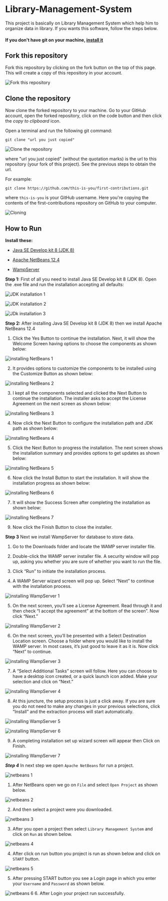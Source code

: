 # Library-Management-System
This project is basically on Library Management System which help him to organize data in library. If you wants this software, follow the steps below.

#### If you don't have git on your machine, [install it](https://docs.github.com/en/get-started/quickstart/set-up-git)

## Fork this repository
Fork this repository by clicking on the fork button on the top of this page. This will create a copy of this repository in your account. 

![Fork this repository](https://camo.githubusercontent.com/fcf9a4ed664cc63de2fcb14d1135072ba6d4c74a8e9bdb224ad6ab1e72600c3b/68747470733a2f2f6669727374636f6e747269627574696f6e732e6769746875622e696f2f6173736574732f526561646d652f666f726b2e706e67)

## Clone the repository
Now clone the forked repository to your machine. Go to your GitHub account, open the forked repository, click on the code button and then click the *copy to clipboard* icon.

Open a terminal and run the following git command:
```
git clone "url you just copied"
```
![Clone the repository](https://camo.githubusercontent.com/4c3f7f1bec4f04db40ecf58dc2e19c2d8992f100f3bbbc4767a9d20b29f4a43d/68747470733a2f2f6669727374636f6e747269627574696f6e732e6769746875622e696f2f6173736574732f526561646d652f636c6f6e652e706e67)

where "url you just copied" (without the quotation marks) is the url to this repository (your fork of this project). See the previous steps to obtain the url.

For example:

```
git clone https://github.com/this-is-you/first-contributions.git
```

where ```this-is-you``` is your GitHub username. Here you're copying the contents of the first-contributions repository on GitHub to your computer.

![Cloning](https://camo.githubusercontent.com/1c0cf8056422ff414eee75142b213c5970e085c2e33c0a6d69dc2639d98216f1/68747470733a2f2f6669727374636f6e747269627574696f6e732e6769746875622e696f2f6173736574732f526561646d652f636f70792d746f2d636c6970626f6172642e706e67)

## How to Run

 **Install these:**

- [Java SE Develop kit 8 (JDK 8)](https://www.oracle.com/java/technologies/javase/javase-jdk8-downloads.html)

- [Apache NetBeans 12.4](https://netbeans.apache.org/download/index.html)

- [WampServer](https://www.wampserver.com/en/)

**Step 1:** First of all you need to install Java SE Develop kit 8 (JDK 8). Open the .exe file and run the installation accepting all defaults:

![JDK installation 1](https://treehouse.github.io/installation-guides/windows/imgs/jdk-exe.png)

![JDK installation 2](https://treehouse.github.io/installation-guides/windows/imgs/jdk-exe-options.png)

![JDk installation 3](https://treehouse.github.io/installation-guides/windows/imgs/jdk-exe-dest-folder.png)


**Step 2:** After installing Java SE Develop kit 8 (JDK 8) then we install Apache NetBeans 12.4

1. Click the Yes Button to continue the installation. Next, it will show the Welcome Screen having options to choose the components as shown below:

![installing NetBeans 1](https://www.tutorials24x7.com/uploads/2021-03-10/files/6-install-netbeans-12-for-java-on-windows-10-install-components.png)


2. It provides options to customize the components to be installed using the Customize Button as shown below:

![installing NetBeans 2](https://www.tutorials24x7.com/uploads/2021-03-10/files/7-install-netbeans-12-for-java-on-windows-10-install-components.png)


3. I kept all the components selected and clicked the Next Button to continue the installation. The installer asks to accept the License Agreement on the next screen as shown below:

![installing NetBeans 3](https://www.tutorials24x7.com/uploads/2021-03-10/files/8-install-netbeans-12-for-java-on-windows-10-license-agreement.png)


4. Now click the Next Button to configure the installation path and JDK path as shown below:

![installing NetBeans 4](https://www.tutorials24x7.com/uploads/2021-03-10/files/9-install-netbeans-12-for-java-on-windows-10-install-path-jdk.png)


5. Click the Next Button to progress the installation. The next screen shows the installation summary and provides options to get updates as shown below:


![installing NetBeans 5](https://www.tutorials24x7.com/uploads/2021-03-10/files/10-install-netbeans-12-for-java-on-windows-10-installation-summary.png)


6. Now click the Install Button to start the installation. It will show the installation progress as shown below:

![installing NetBeans 6](https://www.tutorials24x7.com/uploads/2021-03-10/files/11-install-netbeans-12-for-java-on-windows-10-installation-progress.png)


7. It will show the Success Screen after completing the installation as shown below:

![installing NetBeans 7](https://www.tutorials24x7.com/uploads/2021-03-10/files/12-install-netbeans-12-for-java-on-windows-10-installation-success.png)


9. Now click the Finish Button to close the installer.


**Step 3** Next we install WampServer for database to store data.

1. Go to the Downloads folder and locate the WAMP server installer file.

2. Double-click the WAMP server installer file. A security window will pop up, asking you whether you are sure of whether you want to run the file.

3. Click “Run” to initiate the installation process.

4. A WAMP Server wizard screen will pop up. Select “Next” to continue with the installation process.

![installing WampServer 1](https://mythemeshop.com/wp-content/uploads/2019/12/Wamp-setup-wizard.jpg)


5. On the next screen, you’ll see a License Agreement. Read through it and then check “I accept the agreement” at the bottom of the screen”. Now click “Next.”

![installing WampServer 2](https://mythemeshop.com/wp-content/uploads/2019/12/licencing-agreement.jpg)


6. On the next screen, you’ll be presented with a Select Destination Location screen. Choose a folder where you would like to install the WAMP server. In most cases, it’s just good to leave it as it is. Now click “Next” to continue.

![installing WampServer 3](https://mythemeshop.com/wp-content/uploads/2019/12/Destination-folder.jpg)


7. A “Select Additional Tasks” screen will follow. Here you can choose to have a desktop icon created, or a quick launch icon added. Make your selection and click on “Next.”

![installing WampServer 4](https://mythemeshop.com/wp-content/uploads/2019/12/additional-tasks.jpg)


8. At this juncture, the setup process is just a click away. If you are sure you do not need to make any changes in your previous selections, click “Install” and the extraction process will start automatically.

![installing WampServer 5](https://mythemeshop.com/wp-content/uploads/2019/12/Installing-and-Configuring-WAMP-Server-on-Your-Computer.jpg)

![installing WampServer 6](https://mythemeshop.com/wp-content/uploads/2019/12/Extracting-files.jpg)


9. A completing installation set up wizard screen will appear then Click on Finish.

![installing WampServer 7](https://mythemeshop.com/wp-content/uploads/2019/12/finish-installation.jpg)

***Step 4*** In next step we open ```Apache NetBeans``` for run a project.

![netbeans 1](images/1.png)

1. After NetBeans open we go on ```File``` and select ```Open Project``` as shown below.

![netbeans 2](images/2.png)


2. And then select a project were you downloaded.

![netbeans 3](images/3.png)


3. After you open a project then select ```Library Management System``` and click on ```Run``` as shown below.

![netbeans 4](images/4.png)


4. After click on run button you project is run as shown below and click on ```START``` button.

![netbeans 5](images/5.png)


5. After pressing START button you see a Login page in which you enter your ```Username``` and ```Password``` as shown below.

![netbeans 6](images/6.png)
6. After Login your project run successfully.





















